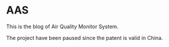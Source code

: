 # AAS

This is the blog of Air Quality Monitor System.

The project have been paused since the patent is valid in China.
